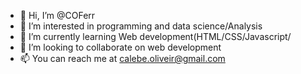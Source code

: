 - 👋 Hi, I’m @COFerr
- 👀 I’m interested in programming and data science/Analysis
- 🌱 I’m currently learning Web development(HTML/CSS/Javascript/
- 💞️ I’m looking to collaborate on web development
- 📫 You can reach me at calebe.oliveir@gmail.com

<!---
COFerr/COFerr is a ✨ special ✨ repository because its `README.md` (this file) appears on your GitHub profile.
You can click the Preview link to take a look at your changes.
--->
